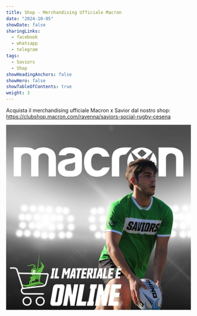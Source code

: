 ```yaml
---
title: Shop - Merchandising Ufficiale Macron
date: "2024-10-05"
showDate: false
sharingLinks:
  - facebook
  - whatsapp
  - telegram
tags:
  - Saviors
  - Shop
showHeadingAnchors: false
showHero: false
showTableOfContents: true
weight: 3
---
```


Acquista il merchandising ufficiale Macron x Savior dal nostro shop: https://clubshop.macron.com/ravenna/saviors-social-rugby-cesena

![](./featured.jpg)
